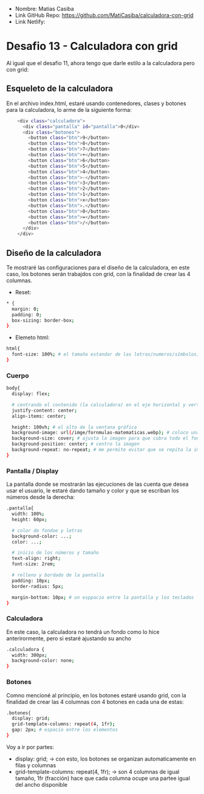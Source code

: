 * Nombre: Matias Casiba
* Link GitHub Repo: https://github.com/MatiCasiba/calculadora-con-grid
* Link Netlify:

# Desafio 13 - Calculadora con grid
Al igual que el desafio 11, ahora tengo que darle estilo a la calculadora pero con grid:

## Esqueleto de la calculadora
En el archivo index.html, estaré usando contenedores, clases y botones para la calculadora, lo arme de la siguiente forma:

```sh
    <div class="calculadora">
      <div class="pantalla" id="pantalla">0</div>
      <div class="botones">
        <button class="btn">9</button>
        <button class="btn">8</button>
        <button class="btn">7</button>
        <button class="btn">+</button>
        <button class="btn">6</button>
        <button class="btn">5</button>
        <button class="btn">4</button>
        <button class="btn">-</button>
        <button class="btn">3</button>
        <button class="btn">2</button>
        <button class="btn">1</button>
        <button class="btn">x</button>
        <button class="btn">.</button>
        <button class="btn">0</button>
        <button class="btn">=</button>
        <button class="btn">/</button>
      </div>
    </div> 
```

## Diseño de la calculadora
Te mostraré las configuraciones para el diseño de la calculadora, en este caso, los botones serán trabajdos con grid, con la finalidad de crear las 4 columnas.

* Reset:
```sh
* {
  margin: 0;
  padding: 0;
  box-sizing: border-box;
}
```
* Elemeto html:
```sh
html{
  font-size: 100%; # el tamaño estandar de las letras/numeros/símbolos, serán de 16px
}
```

### Cuerpo
```sh
body{
  display: flex;

  # centrando el contenido (la calculadora) en el eje horizontal y vertical
  justify-content: center;
  align-items: center;

  height: 100vh; # el alto de la ventana gráfica
  background-image: url(/imge/fornmulas-matematicas.webp); # coloco una imagen de fondo
  background-size: cover; # ajusta la imagen para que cubra todo el fondo
  background-position: center; # centro la imagen
  background-repeat: no-repeat; # me permite evitar que se repita la imagen
}
```

### Pantalla / Display
La pantalla donde se mostrarán las ejecuciones de las cuenta que desea usar el usuario, le estaré dando tamaño y color y que se escriban los números desde la derecha:
```sh
.pantalla{
  width: 100%;
  height: 60px;

  # color de fondoe y letras
  background-color: ...;
  color: ...;

  # inicio de los números y tamaño
  text-align: right;
  font-size: 2rem;

  # relleno y bordado de la pantalla
  padding: 10px;
  border-radius: 5px;

  margin-bottom: 10px; # un esppacio entre la pantalla y los teclados
}
```

### Calculadora
En este caso, la calculadora no tendrá un fondo como lo hice anterirormente, pero si estaré ajustando su ancho
```sh
.calculadora {
  width: 300px;
  background-color: none;
}
```
### Botones
Comno mencioné al principio, en los botones estaré usando grid, con la finalidad de crear las 4 columnas con 4 botones en cada una de estas:
```sh
.botones{
  display: grid;
  grid-template-columns: repeat(4, 1fr);
  gap: 2px; # espacio entre los elementos
}
```
Voy a ir por partes:
* display: grid; -> con esto, los botones se organizan automaticamente en filas y columnas
* grid-template-columns: repeat(4, 1fr); -> son 4 columnas de igual tamaño, 1fr (fracción) hace que cada columna ocupe una partee igual del ancho disponible


